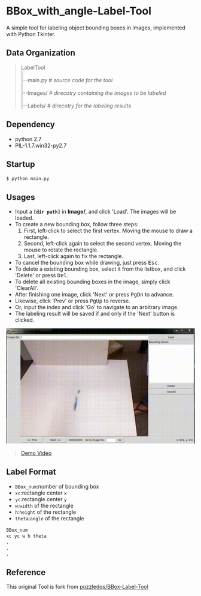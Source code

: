 BBox\_with\_angle-Label-Tool
===============

A simple tool for labeling object bounding boxes in images, implemented with Python Tkinter.

Data Organization
-----------------
>LabelTool  
>|  
>|--main.py   *# source code for the tool*  
>|  
>|--Images/   *# direcotry containing the images to be labeled*  
>|  
>|--Labels/   *# direcotry for the labeling results*  

Dependency
----------
- python 2.7 
- PIL-1.1.7.win32-py2.7

Startup
-------
```
$ python main.py
```

Usages
------
* Input a **`[dir path]`** in **Image/**, and click 'Load'. The images will be loaded.
* To create a new bounding box, follow three steps:
	1. First, left-click to select the first vertex. Moving the mouse to draw a rectangle.
	2. Second, left-click again to select the second vertex. Moving the mouse to rotate the rectangle.
	3. Last, left-click again to fix the rectangle.
* To cancel the bounding box while drawing, just press <kbd>Esc</kbd>.
* To delete a existing bounding box, select it from the listbox, and click 'Delete' or press <kbd>Del</kbd>.
* To delete all existing bounding boxes in the image, simply click 'ClearAll'.
* After finishing one image, click 'Next' or press <kbd>PgDn</kbd> to advance. 
* Likewise, click 'Prev' or press <kbd>PgUp</kbd> to reverse. 
* Or, input the index and click 'Go' to navigate to an arbitrary image.
* The labeling result will be saved if and only if the 'Next' button is clicked.

![BBoxToolGIF](BBox_with_angle-Label-Tool.gif)
>[Demo Video](https://youtu.be/dZGoISfAJmI)

Label Format
------------
- `BBox_num`:number of bounding box
- `xc`:rectangle center `x`
- `yc`:rectangle center `y`
- `w`:`width` of the rectangle
- `h`:`height` of the rectangle
- `theta`:`angle` of the rectangle

```
BBox_num
xc yc w h theta
.
.
.
```

Reference
---------
This original Tool is fork from [puzzledqs/BBox-Label-Tool](https://github.com/puzzledqs/BBox-Label-Tool)

